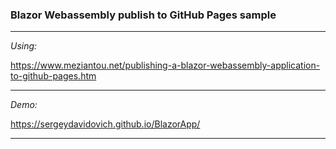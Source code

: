 <h3> <b>Blazor Webassembly publish to GitHub Pages sample</b> </h3>

---

_Using:_

https://www.meziantou.net/publishing-a-blazor-webassembly-application-to-github-pages.htm

---

_Demo:_ 

https://sergeydavidovich.github.io/BlazorApp/

---


